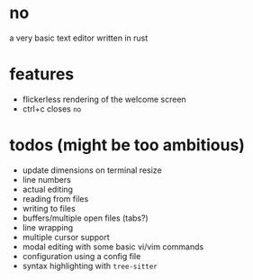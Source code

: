 # no

a very basic text editor written in rust

# features

- flickerless rendering of the welcome screen
- ctrl+c closes `no`

# todos (might be too ambitious)

- update dimensions on terminal resize
- line numbers
- actual editing
- reading from files
- writing to files
- buffers/multiple open files (tabs?)
- line wrapping
- multiple cursor support
- modal editing with some basic vi/vim commands
- configuration using a config file
- syntax highlighting with `tree-sitter`
